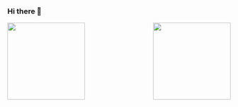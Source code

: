 ### Hi there 👋



<a href="![115946188-cf20fe00-a4d4-11eb-811a-4b9d8f91fa34](https://github.com/yadi09/coding-challenge_one/assets/140100340/ce00f70c-556e-4697-a014-d57ea982e898)">
<a href="https://github.com/yadi09/github-readme-stats">
  <img height=175 align="right" src="https://github-readme-stats.vercel.app/api?username=yadi09" />
</a>
<a href="https://github.com/yadi09/convoychat">
  <img height=175 align="left" src="https://github-readme-stats.vercel.app/api/top-langs?username=yadi09&layout=compact&langs_count=8&card_width=320" />
</a>
